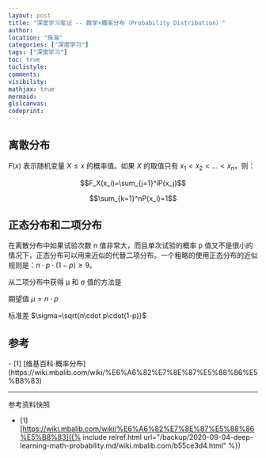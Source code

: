 ```yaml
---
layout: post
title: "深度学习笔记 -- 数学×概率分布（Probability Distribution）"
author:
location: "珠海"
categories: ["深度学习"]
tags: ["深度学习"]
toc: true
toclistyle:
comments:
visibility:
mathjax: true
mermaid:
glslcanvas:
codeprint:
---
```



## 离散分布

$F(x)$ 表示随机变量 $X\leq x$ 的概率值。如果 $X$ 的取值只有 $x_1 < x_2 < ... < x_n$，则：

$$F_X(x_i)=\sum_{j=1}^iP(x_j)$$

$$\sum_{k=1}^nP(x_i)=1$$


## 正态分布和二项分布

在离散分布中如果试验次数 n 值非常大，而且单次试验的概率 p 值又不是很小的情况下，正态分布可以用来近似的代替二项分布。一个粗略的使用正态分布的近似规则是：$n\cdot p\cdot(1-p)\geq9$。

从二项分布中获得 μ 和 σ 值的方法是

期望值 $\mu=n\cdot p$

标准差 $\sigma=\sqrt{n\cdot p\cdot(1-p)}$


## 参考

<div id="refer-anchor-1"></div>
- [1] [维基百科·概率分布](https://wiki.mbalib.com/wiki/%E6%A6%82%E7%8E%87%E5%88%86%E5%B8%83)

-----

<font class='ref_snapshot'>参考资料快照</font>

- [1] [https://wiki.mbalib.com/wiki/%E6%A6%82%E7%8E%87%E5%88%86%E5%B8%83]({% include relref.html url="/backup/2020-09-04-deep-learning-math-probability.md/wiki.mbalib.com/b55ce3d4.html" %})
